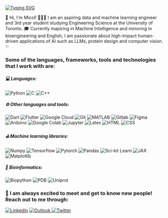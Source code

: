 <!--
**micol-altomare/micol-altomare** is a ✨ _special_ ✨ repository because its `README.md` (this file) appears on your GitHub profile.

Here are some ideas to get you started:

- 🔭 I’m currently working on ...
- 🌱 I’m currently learning ...
- 👯 I’m looking to collaborate on ...
- 🤔 I’m looking for help with ...
- 💬 Ask me about ...
- 📫 How to reach me: ...
- 😄 Pronouns: ...
- ⚡ Fun fact: ...


Reference for badges: https://github.com/badges/shields/blob/master/frontend/docs/static-badges.md
-->

[![Typing SVG](https://readme-typing-svg.herokuapp.com?duration=5100&color=2AB7CA&width=550&lines=Welcome+to+my+Github!+%F0%9F%91%8B;Below+you+can+learn+a+little+more+about+me+%F0%9F%91%87)](https://git.io/typing-svg) 

🌟 Hi, I'm Micol! 👩🏻‍💻 I am an aspiring data and machine learning engineer and 3rd year student studying Engineering Science at the University of Toronto. 🎓 Currently majoring in Machine Intelligence and minoring in bioengineering and English, I am passionate about high-impact human-driven applications of AI such as LLMs, protein design and computer vision. ✨

<!--
### Some tools and languages I'm currently learning:
![Javascript](https://img.shields.io/badge/Javascript-3670A0?style=for-the-badge&logo=javascript&logoColor=ffdd54)
![React](https://img.shields.io/badge/React-3670A0?style=for-the-badge&logo=react&logoColor=ffdd54)
![R](https://img.shields.io/badge/R-3670A0?style=for-the-badge&logo=r&logoColor=ffdd54)
![AWS](https://img.shields.io/badge/AWS-3670A0?style=for-the-badge&logo=amazonaws&logoColor=ffdd54)
![mySQL](https://img.shields.io/badge/mySQL-3670A0?style=for-the-badge&logo=mysql&logoColor=ffdd54)
-->

### Some of the languages, frameworks, tools and technologies that I work with are:
##### 💻 Languages:
![Python](https://img.shields.io/badge/python-3670A0?style=for-the-badge&logo=python&logoColor=ffdd54)
![C](https://img.shields.io/badge/c-%2300599C.svg?style=for-the-badge&logo=c&logoColor=white)
![C++](https://img.shields.io/badge/C%2B%2B-00599C?style=for-the-badge&logo=c%2B%2B&logoColor=white)


##### ⚙️ Other languages and tools:
![Dart](https://img.shields.io/badge/Dart-pink?style=for-the-badge&logo=dart)
![Flutter](https://img.shields.io/badge/Flutter-82b1a0?style=for-the-badge&logo=flutter)
![Google Cloud](https://img.shields.io/badge/Google_Cloud-f5e1a6?style=for-the-badge&logo=googlecloud)
![Git](https://img.shields.io/badge/git-ffd7ba?style=for-the-badge&logo=git)
![MATLAB](https://img.shields.io/badge/MATLAB-e2725b?style=for-the-badge)
![Gitlab](https://img.shields.io/badge/Gitlab-706497?style=for-the-badge&logo=gitlab)
![Figma](https://img.shields.io/badge/Figma-F24E1E?style=for-the-badge&logo=figma&logoColor=white)
![Arduino](https://img.shields.io/badge/Arduino-00979D?style=for-the-badge&logo=arduino&logoColor=white)
![Google Colab](https://img.shields.io/badge/Google_Colab-3598d2?style=for-the-badge&logo=googlecolab)
![Jupyter](https://img.shields.io/badge/Jupyter-834371?style=for-the-badge&logo=jupyter)
![Latex](https://img.shields.io/badge/Latex-0d6305?style=for-the-badge&logo=latex)
![HTML](https://img.shields.io/badge/HTML-3670A0?style=for-the-badge&logo=html5&logoColor=ffdd54)
![CSS](https://img.shields.io/badge/CSS-3670A0?style=for-the-badge&logo=css3&logoColor=ffdd54)


##### ⛳ **Machine learning** libraries:
![Numpy](https://img.shields.io/badge/Numpy-dc5855?style=for-the-badge&logo=numpy)
![Tensorflow](https://img.shields.io/badge/Tensorflow-45cab3?style=for-the-badge&logo=tensorflow)
![Pytorch](https://img.shields.io/badge/Pytorch-f8996d?style=for-the-badge&logo=pytorch)
![Pandas](https://img.shields.io/badge/Pandas-navy?style=for-the-badge&logo=pandas)
![Sci-kit Learn](https://img.shields.io/badge/Scikit_Learn-f7f679?style=for-the-badge&logo=scikitlearn)
![JAX](https://img.shields.io/badge/JAX-9fc6e7?style=for-the-badge)
![Matplotlib](https://img.shields.io/badge/Matplotlib-f691b2?style=for-the-badge)


##### 🧬 Bioinformatics:
![Biopython](https://img.shields.io/badge/Biopython-20B2AA?style=for-the-badge)
![PDB](https://img.shields.io/badge/Protein_Data_Bank-bc8bf0?style=for-the-badge)
![Uniprot](https://img.shields.io/badge/Uniprot-92e1c0?style=for-the-badge)


### 💬 I am always excited to meet and get to know new people! Reach out to me through:


<a href="https://www.linkedin.com/in/micol-altomare/">![LinkedIn](https://img.shields.io/badge/linkedin-%230077B5.svg?style=for-the-badge&logo=linkedin&logoColor=white)</a>
<a href="mailto:micol.altomare@mail.utoronto.ca">![Outlook](https://img.shields.io/badge/Gmail-D14836?style=for-the-badge&logo=gmail&logoColor=white) </a>
<a href="https://twitter.com/MicolAltomare">![Twitter](https://img.shields.io/badge/Twitter-grey?style=for-the-badge&logo=x)
